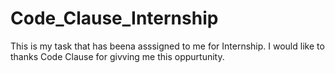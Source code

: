 # Code_Clause_Internship
This is my task that has beena asssigned to me for Internship.
I would like to thanks Code Clause for givving me this oppurtunity.

